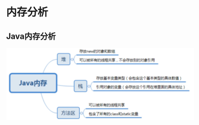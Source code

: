 # 内存分析

## Java内存分析

<img src="img/20.内存分析/image-20220130161942762.png" alt="image-20220130161942762" style="zoom:50%;" />

